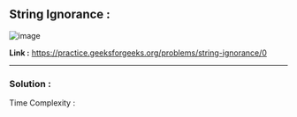 ## String Ignorance :

![image](https://user-images.githubusercontent.com/23376002/177749929-15566c9a-d413-4e5f-98e8-c7b990618580.png)


**Link :** https://practice.geeksforgeeks.org/problems/string-ignorance/0


-------------------------------------------------------------------------------------------------------------------------------------------------------


### Solution :

Time Complexity :




